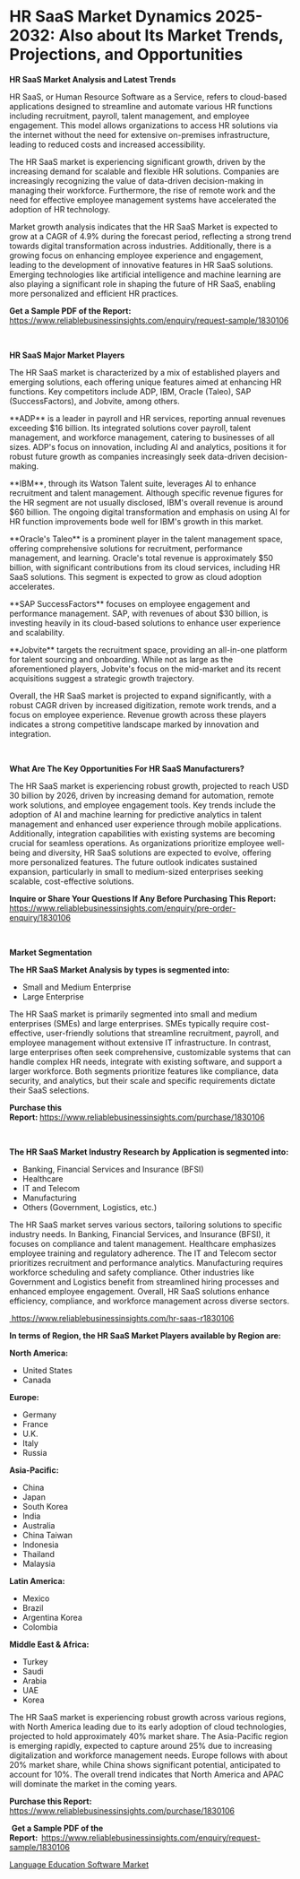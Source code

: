 <p><h1>HR SaaS Market Dynamics 2025-2032: Also about Its Market Trends, Projections, and Opportunities</h1></p><p><strong>HR SaaS Market Analysis and Latest Trends</strong></p>
<p><p>HR SaaS, or Human Resource Software as a Service, refers to cloud-based applications designed to streamline and automate various HR functions including recruitment, payroll, talent management, and employee engagement. This model allows organizations to access HR solutions via the internet without the need for extensive on-premises infrastructure, leading to reduced costs and increased accessibility.</p><p>The HR SaaS market is experiencing significant growth, driven by the increasing demand for scalable and flexible HR solutions. Companies are increasingly recognizing the value of data-driven decision-making in managing their workforce. Furthermore, the rise of remote work and the need for effective employee management systems have accelerated the adoption of HR technology.</p><p>Market growth analysis indicates that the HR SaaS Market is expected to grow at a CAGR of 4.9% during the forecast period, reflecting a strong trend towards digital transformation across industries. Additionally, there is a growing focus on enhancing employee experience and engagement, leading to the development of innovative features in HR SaaS solutions. Emerging technologies like artificial intelligence and machine learning are also playing a significant role in shaping the future of HR SaaS, enabling more personalized and efficient HR practices.</p></p>
<p><strong>Get a Sample PDF of the Report:&nbsp;</strong> <a href="https://www.reliablebusinessinsights.com/enquiry/request-sample/1830106?utm_campaign=2274&utm_medium=2&utm_source=Github&utm_content=ia&utm_term=09032025&utm_id=hr-saas">https://www.reliablebusinessinsights.com/enquiry/request-sample/1830106</a></p>
<p>&nbsp;</p>
<p><strong>HR SaaS Major Market Players</strong></p>
<p><p>The HR SaaS market is characterized by a mix of established players and emerging solutions, each offering unique features aimed at enhancing HR functions. Key competitors include ADP, IBM, Oracle (Taleo), SAP (SuccessFactors), and Jobvite, among others.</p><p>**ADP** is a leader in payroll and HR services, reporting annual revenues exceeding $16 billion. Its integrated solutions cover payroll, talent management, and workforce management, catering to businesses of all sizes. ADP's focus on innovation, including AI and analytics, positions it for robust future growth as companies increasingly seek data-driven decision-making.</p><p>**IBM**, through its Watson Talent suite, leverages AI to enhance recruitment and talent management. Although specific revenue figures for the HR segment are not usually disclosed, IBM's overall revenue is around $60 billion. The ongoing digital transformation and emphasis on using AI for HR function improvements bode well for IBM's growth in this market.</p><p>**Oracle's Taleo** is a prominent player in the talent management space, offering comprehensive solutions for recruitment, performance management, and learning. Oracle's total revenue is approximately $50 billion, with significant contributions from its cloud services, including HR SaaS solutions. This segment is expected to grow as cloud adoption accelerates.</p><p>**SAP SuccessFactors** focuses on employee engagement and performance management. SAP, with revenues of about $30 billion, is investing heavily in its cloud-based solutions to enhance user experience and scalability.</p><p>**Jobvite** targets the recruitment space, providing an all-in-one platform for talent sourcing and onboarding. While not as large as the aforementioned players, Jobvite's focus on the mid-market and its recent acquisitions suggest a strategic growth trajectory.</p><p>Overall, the HR SaaS market is projected to expand significantly, with a robust CAGR driven by increased digitization, remote work trends, and a focus on employee experience. Revenue growth across these players indicates a strong competitive landscape marked by innovation and integration.</p></p>
<p>&nbsp;</p>
<p><strong>What Are The Key Opportunities For HR SaaS Manufacturers?</strong></p>
<p><p>The HR SaaS market is experiencing robust growth, projected to reach USD 30 billion by 2026, driven by increasing demand for automation, remote work solutions, and employee engagement tools. Key trends include the adoption of AI and machine learning for predictive analytics in talent management and enhanced user experience through mobile applications. Additionally, integration capabilities with existing systems are becoming crucial for seamless operations. As organizations prioritize employee well-being and diversity, HR SaaS solutions are expected to evolve, offering more personalized features. The future outlook indicates sustained expansion, particularly in small to medium-sized enterprises seeking scalable, cost-effective solutions.</p></p>
<p><strong>Inquire or Share Your Questions If Any Before Purchasing This Report:</strong> <a href="https://www.reliablebusinessinsights.com/enquiry/pre-order-enquiry/1830106?utm_campaign=2274&utm_medium=2&utm_source=Github&utm_content=ia&utm_term=09032025&utm_id=hr-saas">https://www.reliablebusinessinsights.com/enquiry/pre-order-enquiry/1830106</a></p>
<p>&nbsp;</p>
<p><strong>Market Segmentation</strong></p>
<p><strong>The HR SaaS Market Analysis by types is segmented into:</strong></p>
<p><ul><li>Small and Medium Enterprise</li><li>Large Enterprise</li></ul></p>
<p><p>The HR SaaS market is primarily segmented into small and medium enterprises (SMEs) and large enterprises. SMEs typically require cost-effective, user-friendly solutions that streamline recruitment, payroll, and employee management without extensive IT infrastructure. In contrast, large enterprises often seek comprehensive, customizable systems that can handle complex HR needs, integrate with existing software, and support a larger workforce. Both segments prioritize features like compliance, data security, and analytics, but their scale and specific requirements dictate their SaaS selections.</p></p>
<p><strong>Purchase this Report:&nbsp;</strong><a href="https://www.reliablebusinessinsights.com/purchase/1830106?utm_campaign=2274&utm_medium=2&utm_source=Github&utm_content=ia&utm_term=09032025&utm_id=hr-saas">https://www.reliablebusinessinsights.com/purchase/1830106</a></p>
<p>&nbsp;</p>
<p><strong>The HR SaaS Market Industry Research by Application is segmented into:</strong></p>
<p><ul><li>Banking, Financial Services and Insurance (BFSI)</li><li>Healthcare</li><li>IT and Telecom</li><li>Manufacturing</li><li>Others (Government, Logistics, etc.)</li></ul></p>
<p><p>The HR SaaS market serves various sectors, tailoring solutions to specific industry needs. In Banking, Financial Services, and Insurance (BFSI), it focuses on compliance and talent management. Healthcare emphasizes employee training and regulatory adherence. The IT and Telecom sector prioritizes recruitment and performance analytics. Manufacturing requires workforce scheduling and safety compliance. Other industries like Government and Logistics benefit from streamlined hiring processes and enhanced employee engagement. Overall, HR SaaS solutions enhance efficiency, compliance, and workforce management across diverse sectors.</p></p>
<p><a href="https://www.reliablebusinessinsights.com/hr-saas-r1830106?utm_campaign=2274&utm_medium=2&utm_source=Github&utm_content=ia&utm_term=09032025&utm_id=hr-saas">&nbsp;https://www.reliablebusinessinsights.com/hr-saas-r1830106</a></p>
<p><strong>In terms of Region, the HR SaaS Market Players available by Region are:</strong></p>
<p>
    <p> <strong> North America: </strong>
        <ul>
            <li>United States</li>
            <li>Canada</li>
        </ul>
        </p> 
    <p> <strong> Europe: </strong>
        <ul>
            <li>Germany</li>
            <li>France</li>
            <li>U.K.</li>
            <li>Italy</li>
            <li>Russia</li>
        </ul>
        </p> 
    <p> <strong> Asia-Pacific: </strong>
        <ul>
            <li>China</li>
            <li>Japan</li>
            <li>South Korea</li>
            <li>India</li>
            <li>Australia</li>
            <li>China Taiwan</li>
            <li>Indonesia</li>
            <li>Thailand</li>
            <li>Malaysia</li>
        </ul>
        </p> 
    <p> <strong> Latin America: </strong>
        <ul>
            <li>Mexico</li>
            <li>Brazil</li>
            <li>Argentina Korea</li>
            <li>Colombia</li>
        </ul>
        </p> 
    <p> <strong> Middle East & Africa: </strong>
        <ul>
            <li>Turkey</li>
            <li>Saudi</li>
            <li>Arabia</li>
            <li>UAE</li>
            <li>Korea</li>
        </ul>
    </p>
    </p>
<p><p>The HR SaaS market is experiencing robust growth across various regions, with North America leading due to its early adoption of cloud technologies, projected to hold approximately 40% market share. The Asia-Pacific region is emerging rapidly, expected to capture around 25% due to increasing digitalization and workforce management needs. Europe follows with about 20% market share, while China shows significant potential, anticipated to account for 10%. The overall trend indicates that North America and APAC will dominate the market in the coming years.</p></p>
<p><strong>Purchase this Report: </strong><a href="https://www.reliablebusinessinsights.com/purchase/1830106?utm_campaign=2274&utm_medium=2&utm_source=Github&utm_content=ia&utm_term=09032025&utm_id=hr-saas">https://www.reliablebusinessinsights.com/purchase/1830106</a></p>
<p>&nbsp;<strong>Get a Sample PDF of the Report:&nbsp;&nbsp;</strong><a href="https://www.reliablebusinessinsights.com/enquiry/request-sample/1830106?utm_campaign=2274&utm_medium=2&utm_source=Github&utm_content=ia&utm_term=09032025&utm_id=hr-saas">https://www.reliablebusinessinsights.com/enquiry/request-sample/1830106</a></p>
<p><strong></strong></p>
<p><p><a href="https://github.com/AngelaWalsh696/Market-Research-Report-List-1/blob/main/language-education-software-market.md?utm_campaign=2274&utm_medium=2&utm_source=Github&utm_content=ia&utm_term=09032025&utm_id=hr-saas">Language Education Software Market</a></p></p>